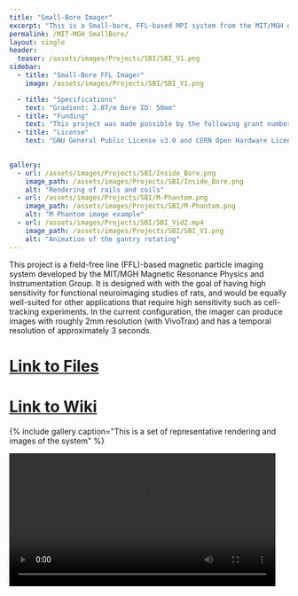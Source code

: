 ```yaml
---
title: "Small-Bore Imager"
excerpt: "This is a Small-bore, FFL-based MPI system from the MIT/MGH group"
permalink: /MIT-MGH_SmallBore/
layout: single
header:
  teaser: /assets/images/Projects/SBI/SBI_V1.png
sidebar:
  - title: "Small-Bore FFL Imager"
    image: /assets/images/Projects/SBI/SBI_V1.png

  - title: "Specifications"
    text: "Gradient: 2.8T/m Bore ID: 50mm"
  - title: "Funding"
    text: "This project was made possible by the following grant numbers: NIBIB U01EB025121 NIMH R24106053 and NSF GRFP 1122374"
  - title: "License"
    text: "GNU General Public License v3.0 and CERN Open Hardware License v1.2"

    
gallery:
  - url: /assets/images/Projects/SBI/Inside_Bore.png
    image_path: /assets/images/Projects/SBI/Inside_Bore.png
    alt: "Rendering of rails and coils"
  - url: /assets/images/Projects/SBI/M-Phantom.png
    image_path: /assets/images/Projects/SBI/M-Phantom.png
    alt: "M Phantom image example"
  - url: /assets/images/Projects/SBI/SBI_Vid2.mp4
    image_path: /assets/images/Projects/SBI/SBI_V1.png
    alt: "Animation of the gantry rotating"
---
```


This project is a field-free line (FFL)-based magnetic particle imaging system developed by the MIT/MGH Magnetic Resonance Physics and Instrumentation Group. It is designed with with the goal of having high sensitivity for functional neuroimaging studies of rats, and would be equally well-suited for other applications that require high sensitivity such as cell-tracking experiments. In the current configuration, the imager can produce images with roughly 2mm resolution (with VivoTrax) and has a temporal resolution of approximately 3 seconds. 
# [Link to Files](https://github.com/OS-MPI/Small-Bore-Imager)
# [Link to Wiki](https://github.com/OS-MPI/Small-Bore-Imager/wiki)

{% include gallery caption="This is a set of representative rendering and images of the system" %}

<video width="480" controls>
  <source src="/assets/images/Projects/SBI/SBI_Vid2.mp4" type="video/mp4">
</video>

